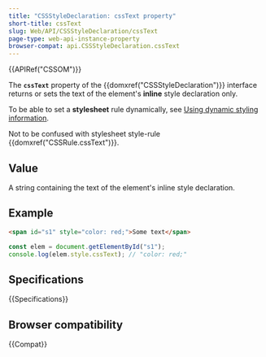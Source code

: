 ```yaml
---
title: "CSSStyleDeclaration: cssText property"
short-title: cssText
slug: Web/API/CSSStyleDeclaration/cssText
page-type: web-api-instance-property
browser-compat: api.CSSStyleDeclaration.cssText
---
```


{{APIRef("CSSOM")}}

The **`cssText`** property of the {{domxref("CSSStyleDeclaration")}} interface returns or sets the text of the element's **inline** style declaration only.

To be able to set a **stylesheet** rule dynamically, see [Using dynamic styling information](/en-US/docs/Web/API/CSS_Object_Model/Using_dynamic_styling_information).

Not to be confused with stylesheet style-rule {{domxref("CSSRule.cssText")}}.

## Value

A string containing the text of the element's inline style declaration.

## Example

```html
<span id="s1" style="color: red;">Some text</span>
```

```js
const elem = document.getElementById("s1");
console.log(elem.style.cssText); // "color: red;"
```

## Specifications

{{Specifications}}

## Browser compatibility

{{Compat}}
